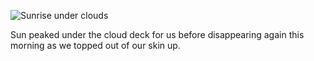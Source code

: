 ![Sunrise under clouds](/wp-content/uploads/2013/12/DSC0098.jpg)

Sun peaked under the cloud deck for us before disappearing again this morning as we topped out of our skin up.
